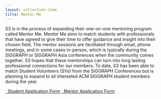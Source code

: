 ```yaml
---
layout: collection-item
title: Mentor Me
---
```

<p>S3 is in the process of expanding their one-on-one mentoring program called Mentor Me. Mentor Me aims to match students with professionals that have agreed to give their time to offer guidance and insight into their chosen field. The mentor sessions are facilitated through email, phone meetings, and in some cases in-person, which is typically during the SIGGRAPH or SIGGRAPH Asia conferences when the community comes together. S3 hopes that these mentorships can turn into long lasting professional connections for our members. To date, S3 has been able to match Student Volunteers (SVs) from the SIGGRAPH Conferences but is planning to expand to all interested ACM SIGGRAPH student members during the year.</p>
<a class="fi-page button expand" href="https://docs.google.com/forms/d/e/1FAIpQLSd7_lLJ_oBiFILQej85A554EhBLcSwDb65L5zPcKU3Kn4OGEw/viewform">&nbsp;&nbsp;Student Application Form</a>
<a class="fi-page button expand" href="https://docs.google.com/forms/d/e/1FAIpQLSf4dVnUNb8CLknIPc2c3MWIiILD-lbc1k8OEKWx-fchhu7V1w/viewform">&nbsp;&nbsp;Mentor Application Form</a>